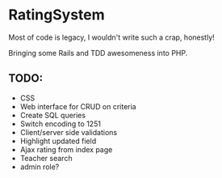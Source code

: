 RatingSystem
============

Most of code is legacy, I wouldn't write such a crap, honestly!

Bringing some Rails and TDD awesomeness into PHP.

## TODO:
  * CSS
  * Web interface for CRUD on criteria
  * Create SQL queries
  * Switch encoding to 1251
  * Client/server side validations
  * Highlight updated field
  * Ajax rating from index page
  * Teacher search
  * admin role?